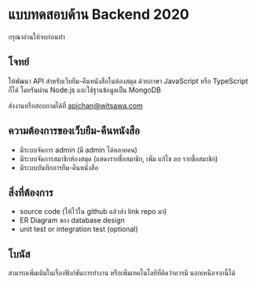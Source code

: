 # แบบทดสอบด้าน Backend 2020

กรุณาอ่านให้จบก่อนทำ

## โจทย์

ให้พัฒนา API สำหรับเว็บยืม-คืนหนังสือในห้องสมุด ด้วยภาษา JavaScript หรือ TypeScript ก็ได้ โดยรันผ่าน Node.js และใช้ฐานข้อมูลเป็น MongoDB

ส่งงานหรือสอบถามได้ที่ apichan@witsawa.com

## ความต้องการของเว็บยืม-คืนหนังสือ

- มีระบบจัดการ admin (มี admin ได้หลายคน)
- มีระบบจัดการสมาชิกห้องสมุด (แสดงรายชื่อสมาชิก, เพิ่ม แก้ไข ลบ รายชื่อสมาชิก)
- มีระบบบันทึกการยืม-คืนหนังสือ

## สิ่งที่ต้องการ
- source code (ให้ไว้ใน github แล้วส่ง link repo มา)
- ER Diagram ของ database design
- unit test or integration test (optional)

## โบนัส
สามารถเพิ่มเติมในเรื่องฟังก์ชันการทำงาน หรือเพิ่มเทคโนโลยีที่คิดว่าควรมี นอกเหนือจากนี้ได้
